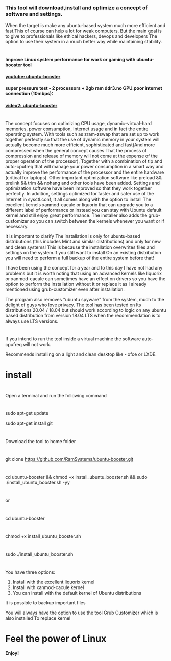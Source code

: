 


#
### This tool will download,install and optimize a concept of software and settings.
When the target
is make any ubuntu-based system much more efficient and fast.This of course can help a lot for weak computers,
But the main goal is to give to professionals like ethical hackers, devops and developers The option to use
their system in a much better way while maintaining stability.

#
#### Improve Linux system performance for work or gaming with ubuntu-booster tool
#### [youtube: ubuntu-booster](https://www.youtube.com/watch?v=0RiEPVIc6jQ)

#### super pressure test - 2 processors + 2gb ram ddr3.no GPU.poor internet connection (10mbps):
#### [video2: ubuntu-booster](https://vimeo.com/612487052)
#

The concept focuses on optimizing CPU usage, dynamic-virtual-hard memories, power consumption,
Internet usage and in fact the entire operating system.
With tools such as zram-zswap that are set up to work together perfectly so that the use of dynamic memory
in your system will actually become much more efficient, sophisticated and fast(And more compressed when the general concept causes
That the process of compression and release of memory will not come at the expense of the proper operation of the processor),
Together with a combination of tlp and auto-cpufreq that will manage your power consumption in a smart way and actually
improve the performance of the processor and the entire hardware (critical for laptops).
Other important optimization software like preload && prelink && trim && nohang and other tools have been added.
Settings and optimization software have been improved so that they work together perfectly.
In addition, settings optimized for faster and safer use of the Internet in sysctl.conf,
It all comes along with the option to install The excellent kernels xanmod-cacule or liquorix that can upgrade you to a different label of performance or instead you can stay with
Ubuntu default kernel and still enjoy great performance.
The installer also adds the grub-customizer so you can switch between the kernels whenever you want or if necessary.

It is important to clarify
The installation is only for ubuntu-based distributions (this includes Mint and similar distributions) and only for new and clean systems!
This is because the installation overwrites files and settings on the system.If you still want to install
On an existing distribution you will need to perform a full backup of the entire system before that!

I have been using the concept for a year and to this day I have not had any problems
but it is worth noting that using an advanced kernels like liquorix or xanmod-cacule can sometimes have an effect
on drivers so you have the option to perform the installation without it
or replace it as I already mentioned using grub-customizer even after installation.

The program also removes "ubuntu spyware" from the system, much to the delight of guys who love privacy.
The tool has been tested on lts distributions 20.04 / 18.04 but should work according to logic on any
ubuntu based distribution from version 18.04 LTS when the recommendation is to always use LTS versions.

#
If you intend to run the tool inside a virtual machine the software auto-cpufreq will not work.

Recommends installing on a light and clean desktop like - xfce or LXDE. 
#



# install

#
Open a terminal and run the following command
#
sudo apt-get update

sudo apt-get install git
#
Download the tool to home folder
#
git clone https://github.com/RamSystems/ubuntu-booster.git 

#
cd ubuntu-booster &&  chmod +x install_ubuntu_booster.sh &&  sudo ./install_ubuntu_booster.sh -yy
#

or

#

cd ubuntu-booster
#
chmod +x install_ubuntu_booster.sh
#
sudo ./install_ubuntu_booster.sh
#

You have three options:
1. Install with the excellent liquorix kernel
2. Install with xanmod-cacule kernel
3. You can install with the default kernel of Ubuntu distributions

It is possible to backup important files 

You will always have the option to use the tool
Grub Customizer which is also installed
To replace kernel 

#
# Feel the power of Linux 

#### Enjoy!

